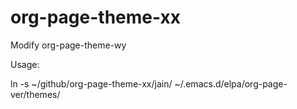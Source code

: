 # org-page-theme-xx
Modify org-page-theme-wy

Usage:

ln -s ~/github/org-page-theme-xx/jain/  ~/.emacs.d/elpa/org-page-ver/themes/
